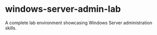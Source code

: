 # windows-server-admin-lab
 A complete lab environment showcasing Windows Server administration skills.
